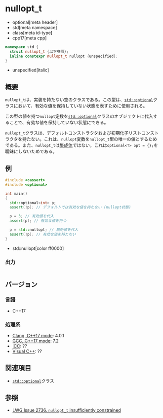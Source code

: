 # nullopt_t
* optional[meta header]
* std[meta namespace]
* class[meta id-type]
* cpp17[meta cpp]

```cpp
namespace std {
  struct nullopt_t {以下参照};
  inline constexpr nullopt_t nullopt {unspecified};
}
```
* unspecified[italic]

## 概要
`nullopt_t`は、実装を持たない空のクラスである。この型は、[`std::optional`](/reference/optional/optional.md)クラスにおいて、有効な値を保持していない状態を表すために使用される。

この型の値を持つ`nullopt`定数を[`std::optional`](/reference/optional/optional.md)クラスのオブジェクトに代入することで、有効な値を保持していない状態にできる。

`nullopt_t`クラスは、デフォルトコンストラクタおよび初期化子リストコンストラクタを持たない。これは、`nullopt`変数を`nullopt_t`型の唯一の値とするためである。また、`nullopt_t`は[集成体](/reference/type_traits/is_aggregate.md)ではない。これは`optional<T> opt = {};`を曖昧にしないためである。


## 例
```cpp example
#include <cassert>
#include <optional>

int main()
{
  std::optional<int> p;
  assert(!p); // デフォルトでは有効な値を持たない (nullopt状態)

  p = 3; // 有効値を代入
  assert(p); // 有効な値を持つ

  p = std::nullopt; // 無効値を代入
  assert(!p); // 有効な値を持たない
}
```
* std::nullopt[color ff0000]

### 出力
```
```

## バージョン
### 言語
- C++17

### 処理系
- [Clang, C++17 mode](/implementation.md#clang): 4.0.1
- [GCC, C++17 mode](/implementation.md#gcc): 7.2
- [ICC](/implementation.md#icc): ??
- [Visual C++](/implementation.md#visual_cpp): ??


## 関連項目
- [`std::optional`](/reference/optional/optional.md)クラス


## 参照
- [LWG Issue 2736. `nullopt_t` insufficiently constrained](https://wg21.cmeerw.net/lwg/issue2736)
